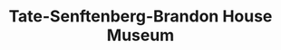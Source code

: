 ---
layout: repo
title: "Tate-Senftenberg-Brandon House Museum"
id: 16605
permalink: repos/16605/
---